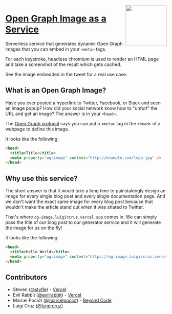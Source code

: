 <a href="https://vercel.com/new/project?template=luigircruz/og-image"><img width="128" src="https://vercel.com/button" align="right"></a>

# [Open Graph Image as a Service](https://og-image.luigircruz.vercel.app)

Serverless service that generates dynamic Open Graph images that you can embed in your `<meta>` tags.

For each keystroke, headless chromium is used to render an HTML page and take a screenshot of the result which gets cached.

See the image embedded in the tweet for a real use case.

## What is an Open Graph Image?

Have you ever posted a hyperlink to Twitter, Facebook, or Slack and seen an image popup?
How did your social network know how to "unfurl" the URL and get an image?
The answer is in your `<head>`.

The [Open Graph protocol](http://ogp.me) says you can put a `<meta>` tag in the `<head>` of a webpage to define this image.

It looks like the following:

```html
<head>
  <title>Title</title>
  <meta property="og:image" content="http://example.com/logo.jpg" />
</head>
```

## Why use this service?

The short answer is that it would take a long time to painstakingly design an image for every single blog post and every single documentation page. And we don't want the exact same image for every blog post because that wouldn't make the article stand out when it was shared to Twitter. 

That's where `og-image.luigircruz.vercel.app` comes in. We can simply pass the title of our blog post to our generator service and it will generate the image for us on the fly!

It looks like the following:

```html
<head>
  <title>Hello World</title>
  <meta property="og:image" content="https://og-image.luigircruz.vercel.app/Hello%20World.png" />
</head>
```

## Contributors

- Steven ([@styfle](https://twitter.com/styfle)) - [Vercel](https://vercel.com)
- Evil Rabbit ([@evilrabbit](https://twitter.com/evilrabbit_)) - [Vercel](https://vercel.com)
- Marcel Pociot ([@marcelpociot](https://twitter.com/marcelpociot_)) - [Beyond Code](https://beyondco.de)
- Luigi Cruz ([@luigircruz](https://twitter.com/luigircruz_))
